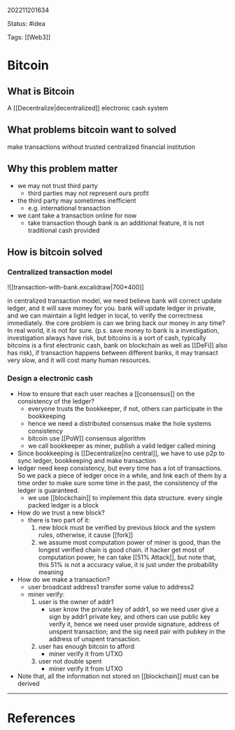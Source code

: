 202211201634

Status: #idea

Tags: [[Web3]]

# Bitcoin

## What is Bitcoin

A [[Decentralize|decentralized]] electronic cash system

## What problems bitcoin want to solved

make transactions without trusted centralized financial institution
 
## Why this problem matter

- we may not trust third party
	- third parties may not represent ours profit
- the third party may sometimes inefficient
	- e.g. international transaction
- we cant take a transaction online for now
	- take transaction though bank is an additional feature, it is not traditional cash provided 

## How is bitcoin solved

### Centralized transaction model

![[transaction-with-bank.excalidraw|700*400]]

in centralized transaction model, we need believe bank will correct update ledger, and it will save money for you. bank will update ledger in private, and we can maintain a light ledger in local, to verify the correctness immediately. the core problem is can we bring back our money in any time? In real world, it is not for sure. (p.s. save money to bank is a investigation, investigation always have risk, but bitcoins is a sort of cash, typically bitcoins is a first electronic cash, bank on blockchain as well as [[DeFi]] also has risk), if transaction happens between different banks, it may transact very slow, and it will cost many human resources.

### Design a electronic cash

- How to ensure that each user reaches a [[consensus]] on the consistency of the ledger?
	- everyone trusts the bookkeeper, if not, others can participate in the bookkeeping
	- hence we need a distributed  consensus make the hole systems consistency
	- bitcoin use [[PoW]] consensus algorithm
	- we call bookkeeper as miner, publish a valid ledger called mining
- Since bookkeeping is [[Decentralize|no central]], we have to use p2p to sync ledger, bookkeeping and make transaction
- ledger need keep consistency, but every time has a lot of transactions. So we pack a piece of ledger once in a while, and link each of them by a time order to make sure some time in the past,  the  consistency of the ledger is guaranteed.
	- we use [[blockchain]] to implement this data structure. every single packed ledger is a block
- How do we trust a new block?
	- there is two part of it:
		1. new block must be verified by previous block and the system rules, otherwise, it cause [[fork]]
		2. we assume most computation power of miner is good, than the longest verified chain is good chain. if hacker get most of computation power, he can take [[51% Attack]], but note that, this 51% is not a accuracy value, it is just under the probability meaning
- How do we make a transaction?
	- user broadcast address1 transfer some value to address2
	- miner verify:
		1. user is the owner of addr1
			- user know the private key of addr1, so we need user give a sign by addr1 private key, and others can use public key verify it, hence we need user provide signature, address of unspent transaction; and the sig need pair with pubkey in the address of unspent transaction.
		2. user has enough bitcoin to afford
			- miner verify it from UTXO
		3. user not double spent
			- miner verify it from UTXO
- Note that, all the information not stored on [[blockchain]] must can be derived 


---
# References